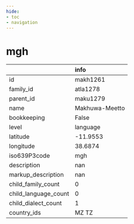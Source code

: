```yaml
---
hide:
- toc
- navigation
---
```

# mgh
|                      | info           |
|:---------------------|:---------------|
| id                   | makh1261       |
| family_id            | atla1278       |
| parent_id            | maku1279       |
| name                 | Makhuwa-Meetto |
| bookkeeping          | False          |
| level                | language       |
| latitude             | -11.9553       |
| longitude            | 38.6874        |
| iso639P3code         | mgh            |
| description          | nan            |
| markup_description   | nan            |
| child_family_count   | 0              |
| child_language_count | 0              |
| child_dialect_count  | 1              |
| country_ids          | MZ TZ          |